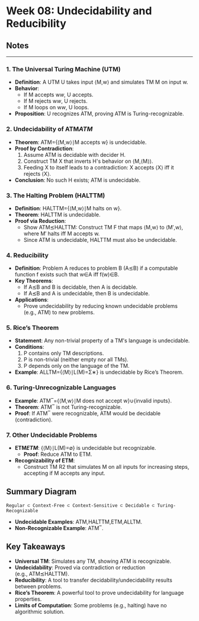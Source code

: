 # **Week 08: Undecidability and Reducibility**

## Notes

---

### **1. The Universal Turing Machine (UTM)**

- **Definition**: A UTM U takes input ⟨M,w⟩ and simulates TM M on input w.
- **Behavior**:
    - If M accepts w*w*, U accepts.
    - If M rejects w*w*, U rejects.
    - If M loops on w*w*, U loops.
- **Proposition**: U recognizes ATM, proving ATM is Turing-recognizable.

### **2. Undecidability of ATM*ATM***

- **Theorem**: ATM={⟨M,w⟩∣M accepts w} is undecidable.
- **Proof by Contradiction**:
    1. Assume ATM is decidable with decider H.
    2. Construct TM X that inverts H's behavior on ⟨M,⟨M⟩⟩.
    3. Feeding X to itself leads to a contradiction: X accepts ⟨X⟩ iff it rejects ⟨X⟩.
- **Conclusion**: No such H exists; ATM is undecidable.

### **3. The Halting Problem (HALTTM)**

- **Definition**: HALTTM={⟨M,w⟩∣M halts on w}.
- **Theorem**: HALTTM is undecidable.
- **Proof via Reduction**:
    - Show ATM⪯HALTTM: Construct TM F that maps ⟨M,w⟩ to ⟨M′,w⟩, where M′ halts iff M accepts w.
    - Since ATM is undecidable, HALTTM must also be undecidable.

### **4. Reducibility**

- **Definition**: Problem A reduces to problem B (A⪯B) if a computable function f exists such that w∈A iff f(w)∈B.
- **Key Theorems**:
    - If A⪯B and B is decidable, then A is decidable.
    - If A⪯B and A is undecidable, then B is undecidable.
- **Applications**:
    - Prove undecidability by reducing known undecidable problems (e.g., ATM) to new problems.

### **5. Rice’s Theorem**

- **Statement**: Any non-trivial property of a TM's language is undecidable.
- **Conditions**:
    1. P contains only TM descriptions.
    2. P is non-trivial (neither empty nor all TMs).
    3. P depends only on the language of the TM.
- **Example**: ALLTM={⟨M⟩∣L(M)=Σ∗} is undecidable by Rice’s Theorem.

### **6. Turing-Unrecognizable Languages**

- **Example**: ATM‾={⟨M,w⟩∣M does not accept w}∪{invalid inputs}.
- **Theorem**: ATM‾ is not Turing-recognizable.
- **Proof**: If ATM‾ were recognizable, ATM would be decidable (contradiction).

### **7. Other Undecidable Problems**

- **ETM*ETM***: {⟨M⟩∣L(M)=∅} is undecidable but recognizable.
    - **Proof**: Reduce ATM to ETM.
- **Recognizability of ETM**:
    - Construct TM R2 that simulates M on all inputs for increasing steps, accepting if M accepts any input.

## **Summary Diagram**

`Regular ⊂ Context-Free ⊂ Context-Sensitive ⊂ Decidable ⊂ Turing-Recognizable`

- **Undecidable Examples**: ATM,HALTTM,ETM,ALLTM.
- **Non-Recognizable Example**: ATM‾.

## **Key Takeaways**

- **Universal TM**: Simulates any TM, showing ATM is recognizable.
- **Undecidability**: Proved via contradiction or reduction (e.g., ATM⪯HALTTM).
- **Reducibility**: A tool to transfer decidability/undecidability results between problems.
- **Rice’s Theorem**: A powerful tool to prove undecidability for language properties.
- **Limits of Computation**: Some problems (e.g., halting) have no algorithmic solution.

